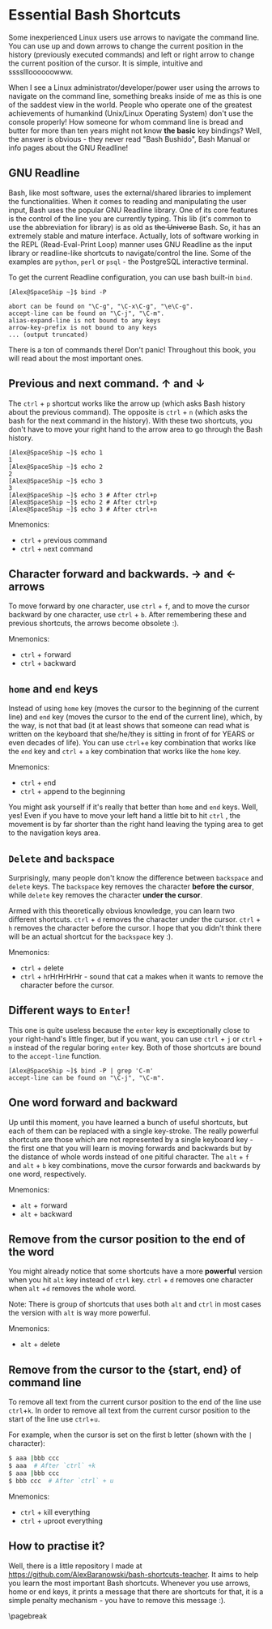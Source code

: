 # Essential Bash Shortcuts
Some inexperienced Linux users use arrows to navigate the command line. You
can use up and down arrows to change the current position in the history
(previously executed commands) and left or right arrow to change the current
position of the cursor. It is simple, intuitive and ssssllloooooowww. 

When I see a Linux administrator/developer/power user using the arrows to
navigate on the command line, something breaks inside of me as this is one of the
saddest view in the world. People who operate one of the greatest achievements
of humankind (Unix/Linux Operating System) don't use the console properly! How
someone for whom command line is bread and butter for more than ten years
might not know **the basic** key bindings? Well, the answer is obvious - they never
read "Bash Bushido", Bash Manual or info pages about the GNU Readline!

## GNU Readline
Bash, like most software, uses the external/shared libraries to implement the
functionalities. When it comes to reading and manipulating the user input, Bash
uses the popular GNU Readline library. One of its core features is the control of the
line you are currently typing. This lib (it's common to use the abbreviation
for library) is as old as ~~the Universe~~ Bash. So, it has an extremely
stable and mature interface. Actually, lots of software working in the REPL
(Read-Eval-Print Loop) manner uses GNU Readline as the input library or readline-like 
shortcuts to navigate/control the line. Some of the examples
are `python`, `perl` or `psql` - the PostgreSQL interactive terminal. 

To get the current Readline configuration, you can use bash built-in `bind`.

```
[Alex@SpaceShip ~]$ bind -P 

abort can be found on "\C-g", "\C-x\C-g", "\e\C-g".
accept-line can be found on "\C-j", "\C-m".
alias-expand-line is not bound to any keys
arrow-key-prefix is not bound to any keys
... (output truncated)
```
There is a ton of commands there! Don't panic! Throughout this book, you will
read about the most important ones.


## Previous and next command. ↑ and ↓
The `ctrl` + `p` shortcut works like the arrow up (which asks Bash history about
the previous command). The opposite is `ctrl` + `n` (which asks the bash for
the next command in the history). With these two shortcuts, you don't have to
move your right hand to the arrow area to go through the Bash history.

```
[Alex@SpaceShip ~]$ echo 1
1
[Alex@SpaceShip ~]$ echo 2
2
[Alex@SpaceShip ~]$ echo 3
3
[Alex@SpaceShip ~]$ echo 3 # After ctrl+p
[Alex@SpaceShip ~]$ echo 2 # After ctrl+p
[Alex@SpaceShip ~]$ echo 3 # After ctrl+n
```


Mnemonics:

- `ctrl` + `p`revious command
- `ctrl` + `n`ext command

## Character forward and backwards. → and ← arrows
To move forward by one character, use `ctrl` + `f`, and to move the cursor 
backward by one character, use `ctrl` + `b`. After remembering these and previous
shortcuts, the arrows become obsolete :).


Mnemonics:

- `ctrl` + `f`orward
- `ctrl` + `b`ackward


## `home` and `end` keys
Instead of using `home` key (moves the cursor to the beginning of the current
line) and `end` key (moves the cursor to the end of the current line), which,
by the way, is not that bad (it at least shows that someone can read what is
written on the keyboard that she/he/they is sitting in front of for YEARS or
even decades of life). You can use `ctrl`+`e` key combination that works like
the `end` key and `ctrl` + `a` key combination that works like the `home` key.

Mnemonics:

- `ctrl` + `e`nd
- `ctrl` + `a`ppend to the beginning

You might ask yourself if it's really that better than `home` and `end` keys.
Well, yes! Even if you have to move your left hand a little bit to hit `ctrl`
, the movement is by far shorter than the right hand leaving the typing area to
get to the navigation keys area.

## `Delete` and  `backspace`
Surprisingly, many people don't know the difference between `backspace` and
`delete` keys. The `backspace` key removes the character **before the cursor**, while
`delete` key removes the character **under the cursor**.


Armed with this theoretically obvious knowledge, you can learn two different
shortcuts. `ctrl` + `d` removes the character under the cursor. `ctrl` + `h` removes
the character before the cursor. I hope that you didn't think there will be
an actual shortcut for the `backspace` key :).

Mnemonics:

- `ctrl` + `d`elete
- `ctrl` + `h`rHrHrHrHr - sound that cat a makes when it wants to remove the character before the cursor.

## Different ways to `Enter`!
This one is quite useless because the `enter` key is exceptionally close to your right-hand's
little finger, but if you want, you can use `ctrl` + `j` or `ctrl` + `m` instead
of the regular boring `enter` key. Both of those shortcuts are bound to the `accept-line` function.

```
[Alex@SpaceShip ~]$ bind -P | grep 'C-m'
accept-line can be found on "\C-j", "\C-m".
```

## One word forward and backward
Up until this moment, you have learned a bunch of useful shortcuts, but each of them can be
replaced with a single key-stroke. The really powerful shortcuts are those which are not
represented by a single keyboard key - the first one that you will learn is
moving forwards and backwards but by the distance of whole words instead of one pitiful
character. The `alt` + `f` and `alt` + `b` key combinations, move the cursor
forwards and backwards by one word, respectively.

Mnemonics:

- `alt` + `f`orward
- `alt` + `b`ackward


## Remove from the cursor position to the end of the word
You might already notice that some shortcuts have a more **powerful** version
when you hit `alt` key instead of `ctrl` key. `ctrl` + `d` removes one
character when `alt` +`d` removes the whole word.

Note: There is group of shortcuts that uses both `alt` and `ctrl` in most
cases the version with `alt` is way more powerful.

Mnemonics:
- `alt` + `d`elete


## Remove from the cursor to the {start, end} of command line

To remove all text from the current cursor position to the end of the line use
`ctrl`+`k`. In order to remove all text from the current cursor position to the
start of the line use `ctrl`+`u`. 

For example, when the cursor is set on the first b letter (shown with the `|` character):
``` bash
$ aaa |bbb ccc
$ aaa  # After `ctrl` +k
$ aaa |bbb ccc
$ bbb ccc  # After `ctrl` + u
```

Mnemonics:

- `ctrl` + `k`ill everything 
- `ctrl` + `u`proot everything 

## How to practise it?
Well, there is a little repository I made at
https://github.com/AlexBaranowski/bash-shortcuts-teacher. It aims to help you
learn the most important Bash shortcuts. Whenever you use arrows, home or end
keys, it prints a message that there are shortcuts for that, it is a simple
penalty mechanism - you have to remove this message :).

\pagebreak

